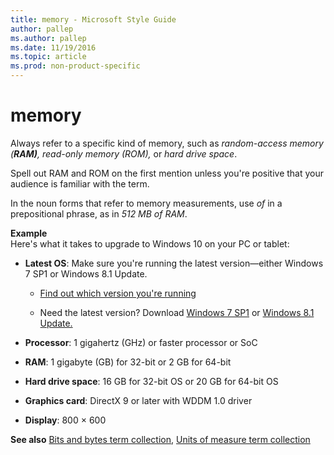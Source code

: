 ```yaml
---
title: memory - Microsoft Style Guide
author: pallep
ms.author: pallep
ms.date: 11/19/2016
ms.topic: article
ms.prod: non-product-specific
---
```


# memory

Always refer to a specific kind of memory, such as *random-access memory (**RAM)**, read-only memory (ROM),* or *hard drive space*. 

Spell out RAM and ROM on the first mention unless you're positive that your audience is familiar with the term.

In the noun forms that refer to memory measurements, use *of* in a prepositional phrase, as in *512 MB of RAM*.

**Example**  
Here's what it takes to upgrade to Windows 10 on your PC or tablet: 

  - **Latest OS**: Make sure you're running the latest version—either Windows 7 SP1 or Windows 8.1 Update.
    
      - [Find out which version you're running ](http://windows.microsoft.com/en-us/windows/which-operating-system)
    
      - Need the latest version? Download [Windows 7 SP1](http://windows.microsoft.com/en-us/windows7/install-windows-7-service-pack-1) or [Windows 8.1 Update.](http://windows.microsoft.com/en-us/windows-8/update-from-windows-8-tutorial)

  - **Processor**: 1 gigahertz (GHz) or faster processor or SoC

  - **RAM**: 1 gigabyte (GB) for 32-bit or 2 GB for 64-bit

  - **Hard drive space**: 16 GB for 32-bit OS or 20 GB for 64-bit OS

  - **Graphics card**: DirectX 9 or later with WDDM 1.0 driver

  - **Display**: 800 × 600

**See also** [Bits and bytes term collection](/style-guide/a-z-word-list-term-collections/term-collections/bits-bytes-terms), [Units of measure term collection](/style-guide/a-z-word-list-term-collections/term-collections/units-of-measure-terms)
